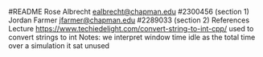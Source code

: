 #README
Rose Albrecht ealbrecht@chapman.edu #2300456 (section 1)
Jordan Farmer jfarmer@chapman.edu #2289033 (section 2)
References
	Lecture
	https://www.techiedelight.com/convert-string-to-int-cpp/ used to convert strings to int
Notes:
	we interpret window time idle as the total time over a simulation it sat unused
